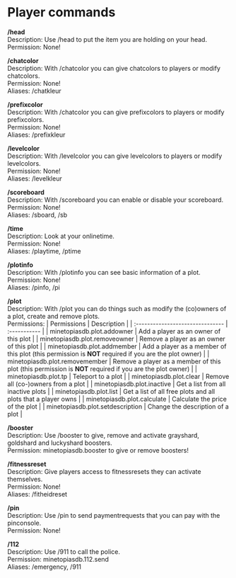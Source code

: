 # Player commands

**/head**\
Description: Use /head to put the item you are holding on your head.\
Permission: None!

**/chatcolor**\
Description: With /chatcolor you can give chatcolors to players or modify chatcolors.\
Permission: None!\
Aliases: /chatkleur

**/prefixcolor**\
Description: With /chatcolor you can give prefixcolors to players or modify prefixcolors.\
Permission: None!\
Aliases: /prefixkleur

**/levelcolor**\
Description: With /levelcolor you can give levelcolors to players or modify levelcolors.\
Permission: None!\
Aliases: /levelkleur

**/scoreboard**\
Description: With /scoreboard you can enable or disable your scoreboard.\
Permission: None!\
Aliases: /sboard, /sb

**/time**\
Description: Look at your onlinetime.\
Permission: None!\
Aliases: /playtime, /ptime

**/plotinfo**\
Description: With /plotinfo you can see basic information of a plot.\
Permission: None!\
Aliases: /pinfo, /pi

**/plot**\
Description: With /plot you can do things such as modify the (co)owners of a plot, create and remove plots.\
Permissions:
| Permissions                      | Description  |
| :------------------------------- | :----------- |
| minetopiasdb.plot.addowner       | Add a player as an owner of this plot |
| minetopiasdb.plot.removeowner    | Remove a player as an owner of this plot |
| minetopiasdb.plot.addmember      | Add a player as a member of this plot (this permission is **NOT** required if you are the plot owner) |
| minetopiasdb.plot.removemember   | Remove a player as a member of this plot (this permission is **NOT** required if you are the plot owner) |
| minetopiasdb.plot.tp             | Teleport to a plot |
| minetopiasdb.plot.clear          | Remove all (co-)owners from a plot |
| minetopiasdb.plot.inactive       | Get a list from all inactive plots |
| minetopiasdb.plot.list           | Get a list of all free plots and all plots that a player owns |
| minetopiasdb.plot.calculate      | Calculate the price of the plot |
| minetopiasdb.plot.setdescription | Change the description of a plot |

**/booster**\
Description: Use /booster to give, remove and activate grayshard, goldshard and luckyshard boosters.\
Permission: minetopiasdb.booster to give or remove boosters!

**/fitnessreset**\
Description: Give players access to fitnessresets they can activate themselves.\
Permission: None!\
Aliases: /fitheidreset

**/pin**\
Description: Use /pin to send paymentrequests that you can pay with the pinconsole.\
Permission: None!

**/112**\
Description: Use /911 to call the police.\
Permission: minetopiasdb.112.send\
Aliases: /emergency, /911
